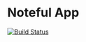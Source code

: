 Noteful App
============================
[![Build Status](https://travis-ci.org/thinkful-ei25/sam-noteful-v3.svg?branch=master)](https://travis-ci.org/thinkful-ei25/sam-noteful-v3)
